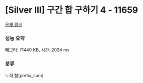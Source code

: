 # [Silver III] 구간 합 구하기 4 - 11659 

[문제 링크](https://www.acmicpc.net/problem/11659) 

### 성능 요약

메모리: 71440 KB, 시간: 2024 ms

### 분류

누적 합(prefix_sum)

